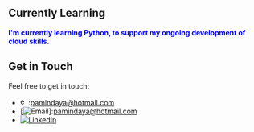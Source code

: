 ## Currently Learning

<span style="color:blue"><strong>I'm currently learning Python, to support my ongoing development of cloud skills.</strong></span>

## Get in Touch

Feel free to get in touch:

-  <img src="https://raw.githubusercontent.com/pamindakw/pamindakw/main/assets/email.svg" alt="email" width="16" height="16"/>:pamindaya@hotmail.com
- [![Email](https://raw.githubusercontent.com/pamindakw/pamindakw/main/assets/email.svg)]:pamindaya@hotmail.com
- [![LinkedIn](https://img.shields.io/badge/LinkedIn-Connect-blue?style=social&logo=linkedin)](https://www.linkedin.com/in/pamindakw/)

